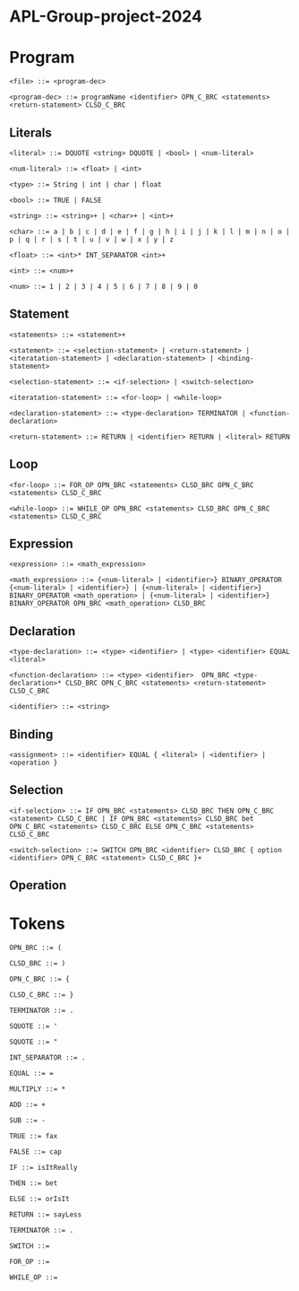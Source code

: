 # APL-Group-project-2024

# Program

    <file> ::= <program-dec>
    
    <program-dec> ::= programName <identifier> OPN_C_BRC <statements> <return-statement> CLSD_C_BRC

## Literals

    <literal> ::= DQUOTE <string> DQUOTE | <bool> | <num-literal>

    <num-literal> ::= <float> | <int>
    
    <type> ::= String | int | char | float

    <bool> ::= TRUE | FALSE    
    
    <string> ::= <string>+ | <char>+ | <int>+ 
    
    <char> ::= a | b | c | d | e | f | g | h | i | j | k | l | m | n | o | p | q | r | s | t | u | v | w | x | y | z
    
    <float> ::= <int>* INT_SEPARATOR <int>+
    
    <int> ::= <num>+
    
    <num> ::= 1 | 2 | 3 | 4 | 5 | 6 | 7 | 8 | 9 | 0
    
## Statement

    <statements> ::= <statement>+

    <statement> ::= <selection-statement> | <return-statement> | <iteratation-statement> | <declaration-statement> | <binding-statement>
    
    <selection-statement> ::= <if-selection> | <switch-selection>
    
    <iteratation-statement> ::= <for-loop> | <while-loop>

    <declaration-statement> ::= <type-declaration> TERMINATOR | <function-declaration>
    
    <return-statement> ::= RETURN | <identifier> RETURN | <literal> RETURN

## Loop

    <for-loop> ::= FOR_OP OPN_BRC <statements> CLSD_BRC OPN_C_BRC <statements> CLSD_C_BRC

    <while-loop> ::= WHILE_OP OPN_BRC <statements> CLSD_BRC OPN_C_BRC <statements> CLSD_C_BRC

## Expression
    
    <expression> ::= <math_expression>

    <math_expression> ::= {<num-literal> | <identifier>} BINARY_OPERATOR {<num-literal> | <identifier>} | {<num-literal> | <identifier>} BINARY_OPERATOR <math_operation> | {<num-literal> | <identifier>} BINARY_OPERATOR OPN_BRC <math_operation> CLSD_BRC

    
## Declaration
    
    <type-declaration> ::= <type> <identifier> | <type> <identifier> EQUAL <literal>
    
    <function-declaration> ::= <type> <identifier>  OPN_BRC <type-declaration>* CLSD_BRC OPN_C_BRC <statements> <return-statement> CLSD_C_BRC

    <identifier> ::= <string>

## Binding

    <assignment> ::= <identifier> EQUAL { <literal> | <identifier> | <operation }

## Selection
    
    <if-selection> ::= IF OPN_BRC <statements> CLSD_BRC THEN OPN_C_BRC <statement> CLSD_C_BRC | IF OPN_BRC <statements> CLSD_BRC bet OPN_C_BRC <statements> CLSD_C_BRC ELSE OPN_C_BRC <statements> CLSD_C_BRC

    <switch-selection> ::= SWITCH OPN_BRC <identifier> CLSD_BRC { option <identifier> OPN_C_BRC <statement> CLSD_C_BRC }+

## Operation

    

# Tokens
    
    OPN_BRC ::= (
    
    CLSD_BRC ::= )
    
    OPN_C_BRC ::= {
    
    CLSD_C_BRC ::= }
    
    TERMINATOR ::= .
    
    SQUOTE ::= '
    
    SQUOTE ::= "
    
    INT_SEPARATOR ::= .
    
    EQUAL ::= =
    
    MULTIPLY ::= *
    
    ADD ::= +
    
    SUB ::= -
    
    TRUE ::= fax
    
    FALSE ::= cap
    
    IF ::= isItReally
    
    THEN ::= bet
    
    ELSE ::= orIsIt
    
    RETURN ::= sayLess
    
    TERMINATOR ::= . 

    SWITCH ::=

    FOR_OP ::=

    WHILE_OP ::=
